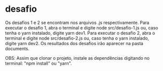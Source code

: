 # desafio
Os desafios 1 e 2 se encontram nos arquivos .js respectivamente.
Para executar o desafio 1, abra o terminal e digite node src/desafio-1.js ou, caso tenha o yarn instalado, digite yarn dev1.
Para executar o desafio 2, abra o terminal e digite node src/desafio-2.js ou, caso tenha o yarn instalado, digite yarn dev2.
Os resultados dos desafios irão aparecer na pasta documents.

OBS: Assim que clonar o projeto, instale as dependências digitando no terminal: "npm install" ou "yarn".
